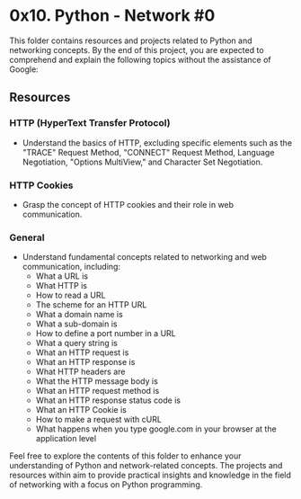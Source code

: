 # 0x10. Python - Network #0

This folder contains resources and projects related to Python and networking concepts. By the end of this project, you are expected to comprehend and explain the following topics without the assistance of Google:

## Resources

### HTTP (HyperText Transfer Protocol)
- Understand the basics of HTTP, excluding specific elements such as the "TRACE" Request Method, "CONNECT" Request Method, Language Negotiation, "Options MultiView," and Character Set Negotiation.

### HTTP Cookies
- Grasp the concept of HTTP cookies and their role in web communication.

### General
- Understand fundamental concepts related to networking and web communication, including:
  - What a URL is
  - What HTTP is
  - How to read a URL
  - The scheme for an HTTP URL
  - What a domain name is
  - What a sub-domain is
  - How to define a port number in a URL
  - What a query string is
  - What an HTTP request is
  - What an HTTP response is
  - What HTTP headers are
  - What the HTTP message body is
  - What an HTTP request method is
  - What an HTTP response status code is
  - What an HTTP Cookie is
  - How to make a request with cURL
  - What happens when you type google.com in your browser at the application level

Feel free to explore the contents of this folder to enhance your understanding of Python and network-related concepts. The projects and resources within aim to provide practical insights and knowledge in the field of networking with a focus on Python programming.

